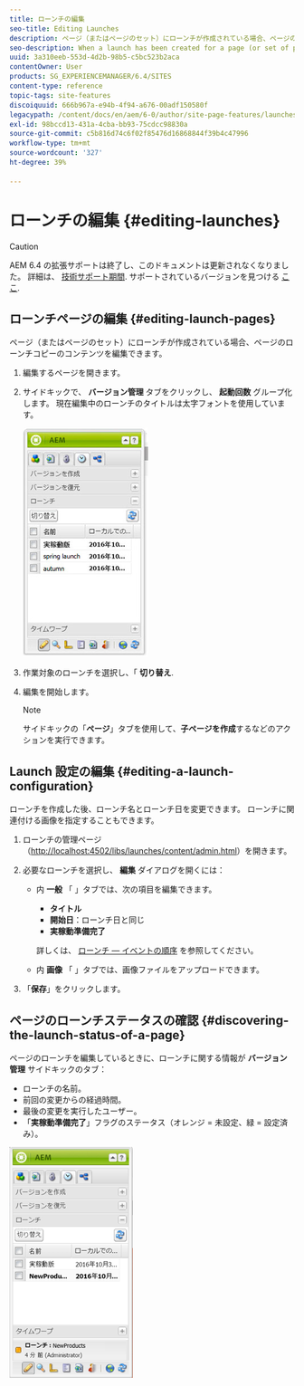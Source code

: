 ```yaml
---
title: ローンチの編集
seo-title: Editing Launches
description: ページ（またはページのセット）にローンチが作成されている場合、ページのローンチコピーのコンテンツを編集できます。
seo-description: When a launch has been created for a page (or set of pages) you can edit the content in the launch copy of the page(s).
uuid: 3a310eeb-553d-4d2b-98b5-c5bc523b2aca
contentOwner: User
products: SG_EXPERIENCEMANAGER/6.4/SITES
content-type: reference
topic-tags: site-features
discoiquuid: 666b967a-e94b-4f94-a676-00adf150580f
legacypath: /content/docs/en/aem/6-0/author/site-page-features/launches
exl-id: 98bccd13-431a-4cba-bb93-75cdcc98830a
source-git-commit: c5b816d74c6f02f85476d16868844f39b4c47996
workflow-type: tm+mt
source-wordcount: '327'
ht-degree: 39%

---
```


# ローンチの編集 {#editing-launches}

>[!CAUTION]
>
>AEM 6.4 の拡張サポートは終了し、このドキュメントは更新されなくなりました。 詳細は、 [技術サポート期間](https://helpx.adobe.com/jp/support/programs/eol-matrix.html). サポートされているバージョンを見つける [ここ](https://experienceleague.adobe.com/docs/?lang=ja).

## ローンチページの編集 {#editing-launch-pages}

ページ（またはページのセット）にローンチが作成されている場合、ページのローンチコピーのコンテンツを編集できます。

1. 編集するページを開きます。
1. サイドキックで、 **バージョン管理** タブをクリックし、 **起動回数** グループ化します。 現在編集中のローンチのタイトルは太字フォントを使用しています。

   ![chlimage_1-13](assets/chlimage_1-13.jpeg)

1. 作業対象のローンチを選択し、「 **切り替え**.
1. 編集を開始します。

   >[!NOTE]
   >
   >サイドキックの「**ページ**」タブを使用して、**子ページを作成**&#x200B;するなどのアクションを実行できます。

## Launch 設定の編集 {#editing-a-launch-configuration}

ローンチを作成した後、ローンチ名とローンチ日を変更できます。 ローンチに関連付ける画像を指定することもできます。

1. ローンチの管理ページ（[http://localhost:4502/libs/launches/content/admin.html](http://localhost:4502/libs/launches/content/admin.html)）を開きます。

1. 必要なローンチを選択し、 **編集** ダイアログを開くには：

   * 内 **一般** 「 」タブでは、次の項目を編集できます。

      * **タイトル**
      * **開始日**：ローンチ日と同じ
      * **実稼動準備完了**

      詳しくは、 [ローンチ — イベントの順序](/help/sites-authoring/launches.md#launches-the-order-of-events) を参照してください。

   * 内 **画像** 「 」タブでは、画像ファイルをアップロードできます。


1. 「**保存**」をクリックします。

## ページのローンチステータスの確認 {#discovering-the-launch-status-of-a-page}

ページのローンチを編集しているときに、ローンチに関する情報が **バージョン管理** サイドキックのタブ：

* ローンチの名前。
* 前回の変更からの経過時間。
* 最後の変更を実行したユーザー。
* 「**実稼動準備完了**」フラグのステータス（オレンジ = 未設定、緑 = 設定済み）。

![chlimage_1-186](assets/chlimage_1-186.png)
